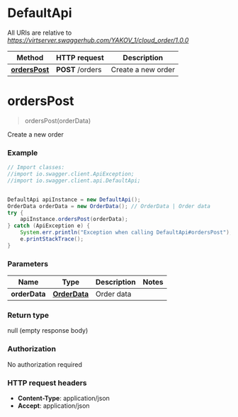 # DefaultApi

All URIs are relative to *https://virtserver.swaggerhub.com/YAKOV_1/cloud_order/1.0.0*

Method | HTTP request | Description
------------- | ------------- | -------------
[**ordersPost**](DefaultApi.md#ordersPost) | **POST** /orders | Create a new order


<a name="ordersPost"></a>
# **ordersPost**
> ordersPost(orderData)

Create a new order

### Example
```java
// Import classes:
//import io.swagger.client.ApiException;
//import io.swagger.client.api.DefaultApi;


DefaultApi apiInstance = new DefaultApi();
OrderData orderData = new OrderData(); // OrderData | Order data
try {
    apiInstance.ordersPost(orderData);
} catch (ApiException e) {
    System.err.println("Exception when calling DefaultApi#ordersPost");
    e.printStackTrace();
}
```

### Parameters

Name | Type | Description  | Notes
------------- | ------------- | ------------- | -------------
 **orderData** | [**OrderData**](OrderData.md)| Order data |

### Return type

null (empty response body)

### Authorization

No authorization required

### HTTP request headers

 - **Content-Type**: application/json
 - **Accept**: application/json

